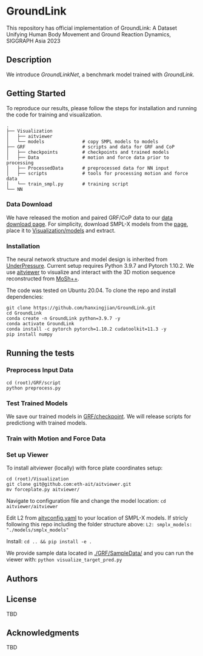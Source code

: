 # GroundLink

This repository has official implementation of GroundLink: A Dataset Unifying Human Body Movement and Ground Reaction Dynamics, SIGGRAPH Asia 2023

## Description
We introduce _GroundLinkNet_, a benchmark model trained with _GroundLink_.

## Getting Started

To reproduce our results, please follow the steps for installation and running the code for training and visualization. 

    .
    ├── Visualization  
    │   ├── aitviewer
    │   └── models              # copy SMPL models to models
    ├── GRF                     # scripts and data for GRF and CoP
    │   ├── checkpoints         # checkpoints and trained models
    │   ├── Data                # motion and force data prior to processing
    │   ├── ProcessedData       # preprocessed data for NN input
    │   ├── scripts             # tools for processing motion and force data
    │   └── train_smpl.py       # training script
    └── NN

### Data Download
We have released the motion and paired GRF/CoP data to our [data download page](https://csr.bu.edu/groundlink/). 
For simplicity, download SMPL-X models from the [page](https://csr.bu.edu/groundlink/), place it to [Visualization/models](./Visualization/models/) and extract. 

### Installation

The neural network structure and model design is inherited from [UnderPressure](https://github.com/InterDigitalInc/UnderPressure). Current setup requires Python 3.9.7 and Pytorch 1.10.2. We use [aitviewer](https://github.com/eth-ait/aitviewer) to visualize and interact with the 3D motion sequence reconstructed from [MoSh++](https://github.com/nghorbani/moshpp).

The code was tested on Ubuntu 20.04. To clone the repo and install dependencies:
```
git clone https://github.com/hanxingjian/GroundLink.git
cd GroundLink
conda create -n GroundLink python=3.9.7 -y
conda activate GroundLink
conda install -c pytorch pytorch=1.10.2 cudatoolkit=11.3 -y
pip install numpy
```



## Running the tests

### Preprocess Input Data

```
cd (root)/GRF/script
python preprocess.py
```

### Test Trained Models

We save our trained models in [GRF/checkpoint](./GRF/checkpoint/). We will release scripts for predictiong with trained models.

### Train with Motion and Force Data

### Set up Viewer

To install aitviewer (locally) with force plate coordinates setup:
```
cd (root)/Visualization
git clone git@github.com:eth-ait/aitviewer.git
mv forceplate.py aitviewer/
```


Navigate to configuration file and change the model location:
```cd aitviewer/aitviewer```

Edit L2 from [aitvconfig.yaml](https://github.com/eth-ait/aitviewer/blob/main/aitviewer/aitvconfig.yaml) to your location of SMPL-X models. If stricly following this repo including the folder structure above:
```L2: smplx_models: "./models/smplx_models"```

Install:
```cd .. && pip install -e .```

We provide sample data located in [./GRF/SampleData/](./GRF/SampleData/) and you can run the viewer with:
```python visualize_target_pred.py ``` 


## Authors


## License

<!-- This project is licensed under the MIT License - see the [LICENSE.md](LICENSE.md) file for details -->
TBD

## Acknowledgments

TBD
